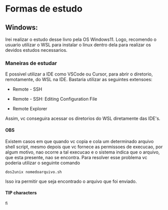 # Formas de estudo

## Windows:
Irei realizar o estudo desse livro pela OS Windows11. Logo, recomendo o usuario utilizar o WSL para instalar o linux dentro dela para realizar os devidos estudos necessarios.

### Maneiras de estudar
E possivel utilizar a IDE como VSCode ou Cursor, para abrir o diretorio, remotamente, do WSL na IDE. Bastaria utilizar as seguintes extensoes:

- Remote - SSH

- Remote - SSH: Editing Configuration File

- Remote Explorer

Assim, vc conseguira acessar os diretorios do WSL diretamente das IDE's.

#### OBS
Existem casos em que quando vc copia e cola um determinado arquivo shell script, mesmo depois que vc fornece as permissoes de execucao, por algum motivo, nao ocorre a tal execucao e o sistema indica que o arquivo, que esta presente, nao se encontra. Para resolver esse problema vc poderia utilizar o seguinte comando

    dos2unix nomedoarquivo.sh

Isso ira permitir que seja encontrado o arquivo que foi enviado.

#### TIP characters

    ﬁ
